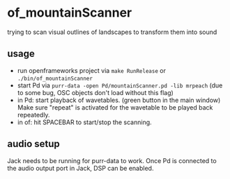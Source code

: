 # of_mountainScanner
trying to scan visual outlines of landscapes to transform them into sound

## usage

- run openframeworks project via `make RunRelease` or `./bin/of_mountainScanner`
- start Pd via `purr-data -open Pd/mountainScanner.pd -lib mrpeach` (due to some bug, OSC objects don't load without this flag)
- in Pd: start playback of wavetables. (green button in the main window) Make sure "repeat" is activated for the wavetable to be played back repeatedly.
- in of: hit SPACEBAR to start/stop the scanning.

## audio setup

Jack needs to be running for purr-data to work. Once Pd is connected to the audio output port in Jack, DSP can be enabled.